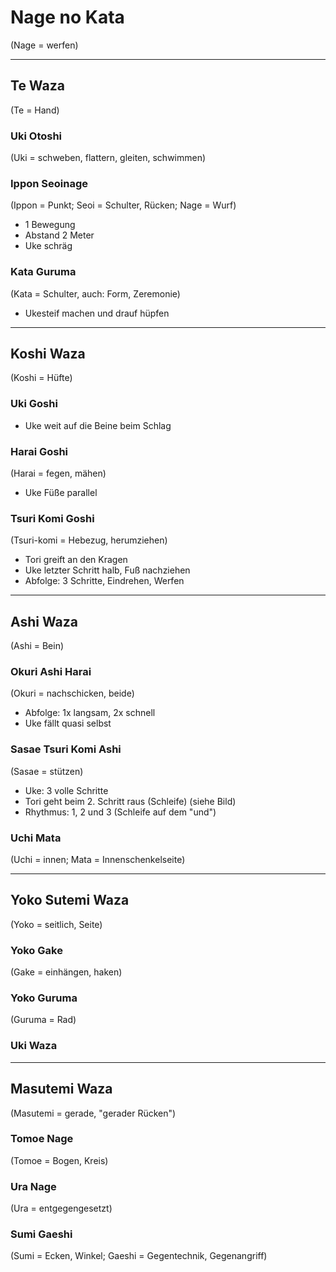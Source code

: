 # Nage no Kata
(Nage = werfen)

---

## Te Waza
(Te = Hand)

### Uki Otoshi
(Uki = schweben, flattern, gleiten, schwimmen)

### Ippon Seoinage
(Ippon = Punkt; Seoi = Schulter, Rücken; Nage = Wurf)
- 1 Bewegung
- Abstand 2 Meter
- Uke schräg

### Kata Guruma
(Kata = Schulter, auch: Form, Zeremonie)
- Ukesteif machen und drauf hüpfen

---
## Koshi Waza
(Koshi = Hüfte)

### Uki Goshi
- Uke weit auf die Beine beim Schlag

### Harai Goshi
(Harai = fegen, mähen)
- Uke Füße parallel

### Tsuri Komi Goshi
(Tsuri-komi = Hebezug, herumziehen)
- Tori greift an den Kragen
- Uke letzter Schritt halb, Fuß nachziehen
- Abfolge: 3 Schritte, Eindrehen, Werfen

---
## Ashi Waza
(Ashi = Bein)

### Okuri Ashi Harai
(Okuri = nachschicken, beide)
- Abfolge: 1x langsam, 2x schnell
- Uke fällt quasi selbst

### Sasae Tsuri Komi Ashi
(Sasae = stützen)
- Uke: 3 volle Schritte
- Tori geht beim 2. Schritt raus (Schleife) (siehe Bild)
- Rhythmus: 1, 2 und 3 (Schleife auf dem "und")

### Uchi Mata
(Uchi = innen; Mata = Innenschenkelseite)

---
## Yoko Sutemi Waza
(Yoko = seitlich, Seite)

### Yoko Gake
(Gake = einhängen, haken)

### Yoko Guruma
(Guruma = Rad)

### Uki Waza

---
## Masutemi Waza
(Masutemi = gerade, "gerader Rücken")

### Tomoe Nage
(Tomoe = Bogen, Kreis)

### Ura Nage
(Ura = entgegengesetzt)

### Sumi Gaeshi
(Sumi = Ecken, Winkel; Gaeshi = Gegentechnik, Gegenangriff)